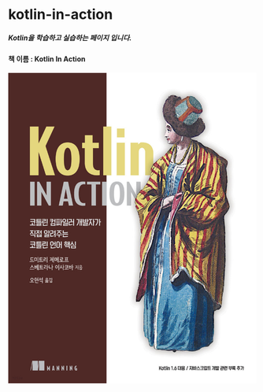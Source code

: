 # kotlin-in-action

##### Kotlin을 학습하고 실습하는 페이지 입니다.

#### 책 이름 : Kotlin In Action

![kotlin-page](./src/kotlin-page.jpeg)